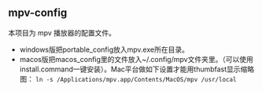 ## mpv-config
本项目为 mpv 播放器的配置文件。
- windows版把portable_config放入mpv.exe所在目录。
- macos版把macos_config里的文件放入~/.config/mpv文件夹里。（可以使用install.command一键安装）。Mac平台做如下设置才能用thumbfast显示缩略图：
`ln -s /Applications/mpv.app/Contents/MacOS/mpv /usr/local`


